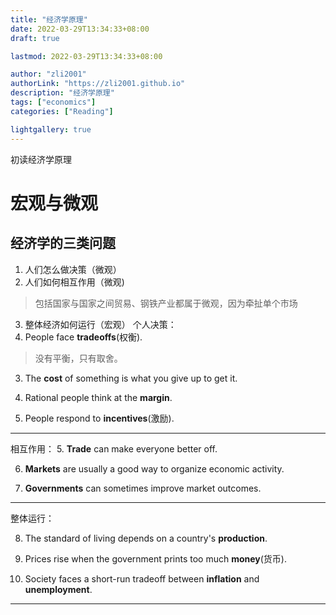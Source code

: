 ```yaml
---
title: "经济学原理"
date: 2022-03-29T13:34:33+08:00
draft: true

lastmod: 2022-03-29T13:34:33+08:00

author: "zli2001"
authorLink: "https://zli2001.github.io"
description: "经济学原理"
tags: ["economics"]
categories: ["Reading"]

lightgallery: true
---
```

初读经济学原理
<!--more-->
# 宏观与微观
## 经济学的三类问题
1. 人们怎么做决策（微观）
2. 人们如何相互作用（微观)
>包括国家与国家之间贸易、钢铁产业都属于微观，因为牵扯单个市场
3. 整体经济如何运行（宏观）
个人决策：
1. People face **tradeoffs**(权衡).
>没有平衡，只有取舍。

3. The **cost** of something is what you give up to get it.

4. Rational people think at the **margin**. 

5. People respond to **incentives**(激励).

---
相互作用：
5. **Trade** can make everyone better off.

6. **Markets** are usually a good way to organize economic activity. 

7. **Governments** can sometimes improve market outcomes.
---
整体运行：

8. The standard of living depends on a country's **production**.

9. Prices rise when the government prints too much **money**(货币).

10. Society faces a short-run tradeoff between **inflation** and **unemployment**. 
---